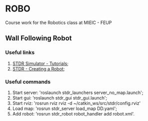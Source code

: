# ROBO

Course work for the Robotics class at MIEIC - FEUP

## Wall Following Robot

### Useful links

1. [STDR Simulator - Tutorials](http://wiki.ros.org/stdr_simulator/Tutorials);
2. [STDR - Creating a Robot](http://wiki.ros.org/stdr_simulator/Tutorials/Using%20YAML%20files#Creating_a_robot_with_the_two_laser_sensors);

### Useful commands

1. Start server: 'roslaunch stdr_launchers server_no_map.launch';
2. Start gui: 'roslaunch stdr_gui stdr_gui.launch';
3. Start rviz: 'rosrun rviz rviz -d ~/catkin_ws/src/stdr/config.rviz'
4. Load map: 'rosrun stdr_server load_map DD.yaml';
5. Add robot: 'rosrun stdr_robot robot_handler add robot.xml'.

